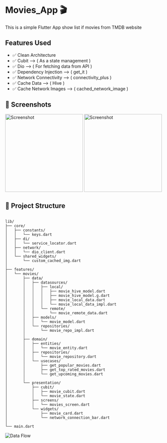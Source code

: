 # Movies_App 🎬
This is a simple Flutter App show list if movies from TMDB website 

## Features Used
  - ✅ Clean Architecture
  - ✅ Cubit  --> ( As a state management )
  - ✅ Dio  --> ( For fetching data from API )
  - ✅ Dependency Injection  --> ( get_it )
  - ✅ Network Connectivity  --> ( connectivity_plus )
  - ✅ Cache Data  --> ( Hive )
  - ✅ Cache Network Images  --> ( cached_network_image )


## 📱 Screenshots
<div>   
  <img src="https://github.com/user-attachments/assets/134073c9-8c05-4d0c-a469-3c8e55114693" alt="Screenshot" width="250">
  <img src="https://github.com/user-attachments/assets/350b611f-d206-411a-a349-3b8641afc09b" alt="Screenshot" width="250">
</div>



## 📁 Project Structure
<pre lang="markdown"><code>
lib/
├── core/
│   ├── constants/
│   │   └── keys.dart              
│   ├── di/
│   │   └── service_locator.dart     
│   ├── network/
│   │   └── dio_client.dart
│   └── shared_widgets/
│       └── custom_cached_img.dart
│
├── features/
│   └── movies/
│       ├── data/
│       │   ├── datasources/
│       │   │   ├── local/
│       │   │   │   ├── movie_hive_model.dart
│       │   │   │   ├── movie_hive_model.g.dart
│       │   │   │   ├── movie_local_data.dart
│       │   │   │   └── movie_local_data_impl.dart
│       │   │   └── remote/
│       │   │       └── movie_remote_data.dart
│       │   ├── models/
│       │   │   └── movie_model.dart
│       │   └── repositories/
│       │       └── movie_repo_impl.dart     
│       │
│       ├── domain/
│       │   ├── entities/
│       │   │   └── movie_entity.dart                   
│       │   ├── repositories/
│       │   │   └── movie_repository.dart         
│       │   └── usecases/
│       │       ├── get_popular_movies.dart
│       │       ├── get_top_rated_movies.dart
│       │       └── get_upcoming_movies.dart
│       │
│       └── presentation/
│           ├── cubit/
│           │   ├── movie_cubit.dart               
│           │   └── movie_state.dart
│           ├── screens/
│           │   └── movies_screen.dart               
│           └── widgets/
│               ├── movie_card.dart
│               └── network_connection_bar.dart                
│
└── main.dart </code></pre>    

![Data Flow](https://github.com/user-attachments/assets/fde7c715-9abd-4928-8150-349d0523b998)
